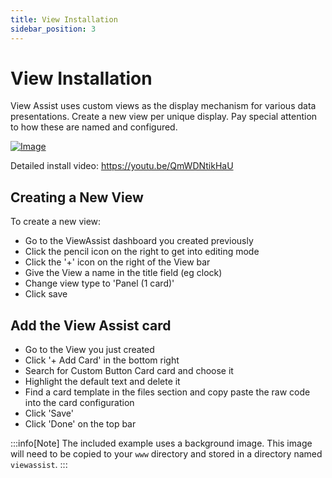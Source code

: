 ```yaml
---
title: View Installation
sidebar_position: 3
---
```


# View Installation

View Assist uses custom views as the display mechanism for various data presentations.  Create a new view per unique display.  Pay special attention to how these are named and configured.

[![Image](https://img.youtube.com/vi/QmWDNtikHaU/mqdefault.jpg)](https://www.youtube.com/watch?v=QmWDNtikHaU)

Detailed install video:
https://youtu.be/QmWDNtikHaU

## Creating a New View

To create a new view: 
* Go to the ViewAssist dashboard you created previously
* Click the pencil icon on the right to get into editing mode
* Click the '+' icon on the right of the View bar
* Give the View a name in the title field (eg clock)
* Change view type to 'Panel (1 card)'
* Click save

## Add the View Assist card
* Go to the View you just created
* Click '+ Add Card' in the bottom right
* Search for Custom Button Card card and choose it
* Highlight the default text and delete it
* Find a card template in the files section and copy paste the raw code into the card configuration
* Click 'Save'
* Click 'Done' on the top bar

:::info[Note]
The included example uses a background image.  This image will need to be copied to your `www` directory and stored in a directory named `viewassist`.
:::
